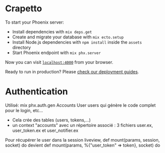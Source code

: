 # Crapetto

To start your Phoenix server:

  * Install dependencies with `mix deps.get`
  * Create and migrate your database with `mix ecto.setup`
  * Install Node.js dependencies with `npm install` inside the `assets` directory
  * Start Phoenix endpoint with `mix phx.server`

Now you can visit [`localhost:4000`](http://localhost:4000) from your browser.

Ready to run in production? Please [check our deployment guides](https://hexdocs.pm/phoenix/deployment.html).

# Authentication

Utilisé: mix phx.auth.gen Accounts User users
qui génère le code complet pour le login, etc...
- Cela crée des tables (users, tokens,...)
- un context "accounts" avec un répertoire associé : 3 fichiers user.ex, user_token.ex et user_notifier.ex

Pour récupérer le user dans la session liveview, 
def mount(params, session, socket) do
devient
def mount(params, %{"user_token" => token}, socket) do 


